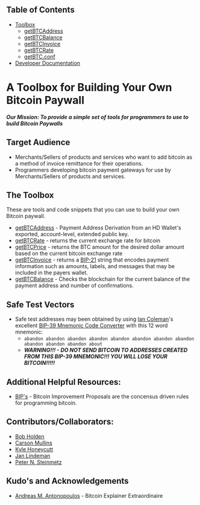 ## Table of Contents
- [Toolbox]
  - [getBTCAddress]
  - [getBTCBalance]
  - [getBTCInvoice]
  - [getBTCRate]
  - [getBTC.conf]
- [Developer Documentation][DevDocs]

# A Toolbox for Building Your Own Bitcoin Paywall
***Our Mission: To provide a simple set of tools for programmers to use to build Bitcoin Paywalls***

## Target Audience
* Merchants/Sellers of products and services who want to add bitcoin as a method of invoice remittance for their operations.
* Programmers developing bitcoin payment gateways for use by Merchants/Sellers of products and services.

## The Toolbox
These are tools and code snippets that you can use to build your own Bitcoin paywall.
* [getBTCAddress] - Payment Address Derivation from an HD Wallet's exported, account-level, extended public key.
* [getBTCRate] - returns the current exchange rate for bitcoin
* [getBTCPrice] - returns the BTC amount for the desired dollar amount based on the current bitcoin exchange rate
* [getBTCInvoice] - returns a [BIP-21] string that encodes payment information such as amounts, labels, and messages that may be included in the payers wallet.
* [getBTCBalance] - Checks the blockchain for the current balance of the payment address and number of confirmations.

## Safe Test Vectors
* Safe test addresses may been obtained by using [Ian Coleman]'s excellent [BIP-39 Mnemonic Code Converter] with this 12 word mnemonic:
  - ```abandon abandon abandon abandon abandon abandon abandon abandon abandon abandon abandon about```
  - ***WARNING!!! - DO NOT SEND BITCOIN TO ADDRESSES CREATED FROM THIS BIP-39 MNEMONIC!!! YOU WILL LOSE YOUR BITCOIN!!!!!***
  
## Additional Helpful Resources:
* [BIP's] - Bitcoin Improvement Proposals are the concensus driven rules for programming bitcoin.

## Contributors/Collaborators:
* [Bob Holden]
* [Carson Mullins]
* [Kyle Honeycutt]
* [Jan Lindeman]
* [Peter N. Steinmetz]

## Kudo's and Acknowledgements
* [Andreas M. Antonopoulos] - Bitcoin Explainer Extraordinaire


[Toolbox]: ./Toolbox/
[getBTCAddress]: ./Toolbox/getBTCAddress/
[getBTCBalance]: ./Toolbox/getBTCBalance/
[getBTCInvoice]: ./Toolbox/getBTCInvoice/
[getBTCPrice]: ./Toolbox/getBTCPrice/
[getBTCRate]: ./Toolbox/getBTCRate/
[getBTC.conf]: ./Toolbox/getBTC.conf/
[DevDocs]: ./Toolbox/docs/
[Bob Holden]: https://github.com/EAWF
[Carson Mullins]: https://github.com/Septem151
[Ian Coleman]: https://github.com/iancoleman
[BIP-39 Mnemonic Code Converter]: https://github.com/iancoleman/bip39
[Jan Lindeman]: https://github.com/rgex
[BitcoinECDSA.php]: https://github.com/BitcoinPHP/BitcoinECDSA.php
[Kyle Honeycutt]: https://github.com/coinables
[Building Bitcoin Websites]:https://www.amazon.com/Building-Bitcoin-Websites-Beginners-Development/dp/153494544X
[Peter N. Steinmetz]: https://github.com/PeterNSteinmetz
[Andreas M. Antonopoulos]: https://aantonop.com/
[Mastering Bitcoin, 2nd Edition]: https://github.com/bitcoinbook
[BIP's]: https://github.com/bitcoin/bips
[BIP-21]: https://github.com/bitcoin/bips/blob/master/bip-0021.mediawiki
[BIP-32]: https://github.com/bitcoin/bips/blob/master/bip-0032.mediawiki
[BIP-39]: https://github.com/bitcoin/bips/blob/master/bip-0039.mediawiki
[BIP-44]: https://github.com/bitcoin/bips/blob/master/bip-0044.mediawiki
[BIP-49]: https://github.com/bitcoin/bips/blob/master/bip-0049.mediawiki
[BIP-84]: https://github.com/bitcoin/bips/blob/master/bip-0084.mediawiki
[BIP-173]: https://github.com/bitcoin/bips/blob/master/bip-0173.mediawiki
[SLIP-0132]: https://github.com/satoshilabs/slips/blob/master/slip-0132.md
